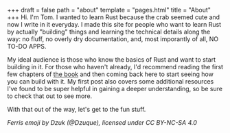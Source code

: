 +++
draft = false
path = "about"
template = "pages.html"
title = "About"
+++
Hi. I'm Tom. I wanted to learn Rust because the crab seemed cute and now I write in it everyday. I made this site for people who want to learn Rust by actually "building" things and learning the technical details along the way: no fluff, no overly dry documentation, and, most imporantly of all, NO TO-DO APPS.

My ideal audience is those who know the basics of Rust and want to start building in it. For those who haven't already, I'd recommend reading the first few chapters of [the book](https://doc.rust-lang.org/book/) and then coming back here to start seeing how you can build with it. My first post also covers some additional resources I've found to be super helpful in gaining a deeper understanding, so be sure to check that out to see more. 

With that out of the way, let's get to the fun stuff.

_Ferris emoji by Dzuk (@Dzuque), licensed under CC BY-NC-SA 4.0_
